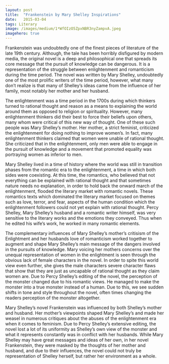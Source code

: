 ```yaml
---
layout:	post
title:	"Frankenstein by Mary Shelley Inspirations"
date:	2015-03-04
tags: Literary
image: /images/medium/1*WfOIzO5ZpxNBR3nyZampvA.jpeg
imagehero: true
---
```


Frankenstein was undoubtedly one of the finest pieces of literature of the late 19th century. Although, the tale has been horribly disfigured by modern media, the original novel is a deep and philosophical one that spreads its core message that the pursuit of knowledge can be dangerous. It is a representation of the struggle between enlightenment and romanticism during the time period. The novel was written by Mary Shelley, undoubtedly one of the most prolific writers of the time period, however, what many don’t realize is that many of Shelley’s ideas came from the influence of her family, most notably her mother and her husband.

The enlightenment was a time period in the 1700s during which thinkers turned to rational thought and reason as a means to explaining the world around them as opposed to religion or spirituality. However, many enlightenment thinkers did their best to force their beliefs upon others, many whom were critical of this new way of thought. One of these such people was Mary Shelley’s mother. Her mother, a strict feminist, criticized the enlightenment for doing nothing to improve women’s. In fact, many enlightenment thinkers claimed that women were unable of rational thought. She criticized that in the enlightenment, only men were able to engage in the pursuit of knowledge and a movement that promoted equality was portraying women as inferior to men.

Mary Shelley lived in a time of history where the world was still in transition phases from the romantic era to the enlightenment, a time in which both sides were coexisting. At this time, the romantics, who believed that not everything can be explained with rational thought and that sometimes nature needs no explanation, in order to hold back the onward march of the enlightenment, flooded the literary market with romantic novels. These romantics texts which dominated the literary market focused on themes such as love, terror, and fear, aspects of the human condition which the enlightenment followers could not yet explain with rational thought. Percy Shelley, Mary Shelley’s husband and a romantic writer himself, was very sensitive to the literary works and the emotions they conveyed. Thus when he edited his wife’s work, he worked in many romantic elements.

The complementary influences of Mary Shelley’s mother’s critisism of the Enlightment and her husbands love of romanticism worked together to augment and shape Mary Shelley’s main message of the dangers involved in the pursuits of knowledge. Mary voicing her mothers concerns over the unequal representation of women in the enlightment is seen through the obvious lack of female characters in the novel. In order to spite this world view even further, she gives the male characters severe character flaws that show that they are just as uncapable of rational thought as they claim women are. Due to Percy Shelley’s editing of the novel, the perception of the monster changed due to his romantic views. He managed to make the monster into a true monster instead of a human. Due to this, we see sudden shifts in tone and style throughout the novel, often times changing the readers perception of the monster altogether.

Mary Shelley’s novel Frankenstein was influenced by both Shelley’s mother and husband. Her mother’s viewpoints shaped Mary Shelley’s and made her weasel in numerous critiques about the abuses of the enlightenment era when it comes to feminism. Due to Percy Shelley’s extensive editing, the novel lost a lot of its uniformity as Shelley’s own view of the monster and what it represents constantly was in conflict with her husbands. While Mary Shelley may have great messages and ideas of her own, in her novel Frankenstein, they were masked by the thoughts of her mother and husband, and due to their influences, the novel could not truly be representation of Shelley herself, but rather her environment as a whole.

  